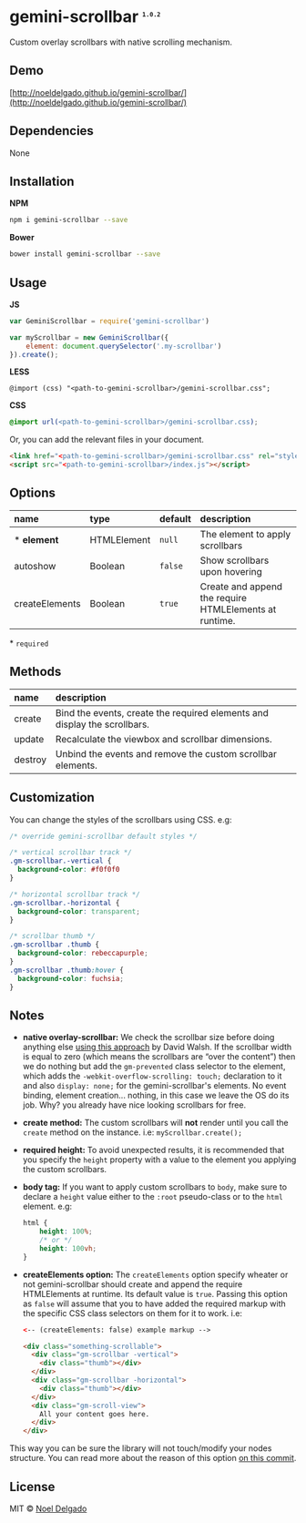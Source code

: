 <h1> 
gemini-scrollbar 
<sup style="font-size: .45em">
<code>1.0.2</code>
</sup>
</h1>

Custom overlay scrollbars with native scrolling mechanism.


## Demo
[http://noeldelgado.github.io/gemini-scrollbar/](http://noeldelgado.github.io/gemini-scrollbar/)

## Dependencies
None

## Installation

**NPM**

```sh
npm i gemini-scrollbar --save
```

**Bower**

```sh
bower install gemini-scrollbar --save
```

## Usage

**JS**

```js
var GeminiScrollbar = require('gemini-scrollbar')

var myScrollbar = new GeminiScrollbar({
    element: document.querySelector('.my-scrollbar')
}).create();
```

**LESS**

```less
@import (css) "<path-to-gemini-scrollbar>/gemini-scrollbar.css";
```

**CSS**

```css
@import url(<path-to-gemini-scrollbar>/gemini-scrollbar.css);
```

Or, you can add the relevant files in your document.

```html
<link href="<path-to-gemini-scrollbar>/gemini-scrollbar.css" rel="stylesheet">
<script src="<path-to-gemini-scrollbar>/index.js"></script>
```

## Options

name | type | default | description
:--- | :--- | :--- | :---
* **element** | HTMLElement | `null` | The element to apply scrollbars
autoshow | Boolean | `false` | Show scrollbars upon hovering
createElements | Boolean | `true` | Create and append the require HTMLElements at runtime.

\* `required`

## Methods

name | description
:--- | :---
create | Bind the events, create the required elements and display the scrollbars.
update | Recalculate the viewbox and scrollbar dimensions.
destroy | Unbind the events and remove the custom scrollbar elements.

## Customization

You can change the styles of the scrollbars using CSS. e.g:

```css
/* override gemini-scrollbar default styles */

/* vertical scrollbar track */
.gm-scrollbar.-vertical {
  background-color: #f0f0f0
}

/* horizontal scrollbar track */
.gm-scrollbar.-horizontal {
  background-color: transparent;
}

/* scrollbar thumb */
.gm-scrollbar .thumb {
  background-color: rebeccapurple;
}
.gm-scrollbar .thumb:hover {
  background-color: fuchsia;
}
```

## Notes

- **native overlay-scrollbar:** We check the scrollbar size before doing anything else [using this approach](http://davidwalsh.name/detect-scrollbar-width) by David Walsh. If the scrollbar width is equal to zero (which means the scrollbars are “over the content”) then we do nothing but add the `gm-prevented` class selector to the element, which adds the `-webkit-overflow-scrolling: touch;` declaration to it and also `display: none;` for the gemini-scrollbar's elements. No event binding, element creation... nothing, in this case we leave the OS do its job. Why? you already have nice looking scrollbars for free.
- **create method:** The custom scrollbars will **not** render until you call the `create` method on the instance. i.e: `myScrollbar.create();`
- **required height:** To avoid unexpected results, it is recommended that you specify the `height` property with a value to the element you applying the custom scrollbars.
- **body tag:** If you want to apply custom scrollbars to `body`, make sure to declare a `height` value either to the `:root` pseudo-class or to the `html` element. e.g:

	```css
	html {
		height: 100%;
		/* or */
		height: 100vh;
	}
	```
- **createElements option:** The `createElements` option specify wheater or not gemini-scrollbar should create and append the require HTMLElements at runtime. Its default value is `true`. Passing this option as `false` will assume that you to have added the required markup with the specific CSS class selectors on them for it to work. i.e:

	```html
	<-- (createElements: false) example markup -->

	<div class="something-scrollable">
	  <div class="gm-scrollbar -vertical">
	    <div class="thumb"></div>
	  </div>
	  <div class="gm-scrollbar -horizontal">
	    <div class="thumb"></div>
	  </div>
	  <div class="gm-scroll-view">
	    All your content goes here.
	  </div>
	</div>
	```
This way you can be sure the library will not touch/modify your nodes structure. You can read more about the reason of this option [on this commit](https://github.com/noeldelgado/gemini-scrollbar/commit/2bb73c82f9d1588fb267fba08518adfe1170885c).

## License
MIT © [Noel Delgado](http://pixelia.me/)